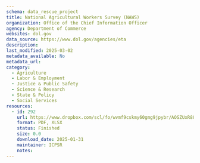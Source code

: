 ```yaml
---
schema: data_rescue_project 
title: National Agricultural Workers Survey (NAWS)
organization: Office of the Chief Information Officer
agency: Department of Commerce
websites: dol.gov
data_source: https://www.dol.gov/agencies/eta
description: 
last_modified: 2025-03-02
metadata_available: No
metadata_url: 
category:
  - Agriculture 
  - Labor & Employment 
  - Justice & Public Safety 
  - Science & Research 
  - State & Policy 
  - Social Services 
resources:
  - id: 292
    url: https://www.dropbox.com/scl/fo/wvmf9cskmy60gmg9jpybr/AOSZUxR88iTlax-OLQy5Vos?rlkey=ob9lhs89v792zpk5vupe9f6eo&dl=0
    format: PDF, XLSX
    status: Finished
    size: 0.0
    download_date: 2025-01-31
    maintainer: ICPSR
    notes: 
---
```

